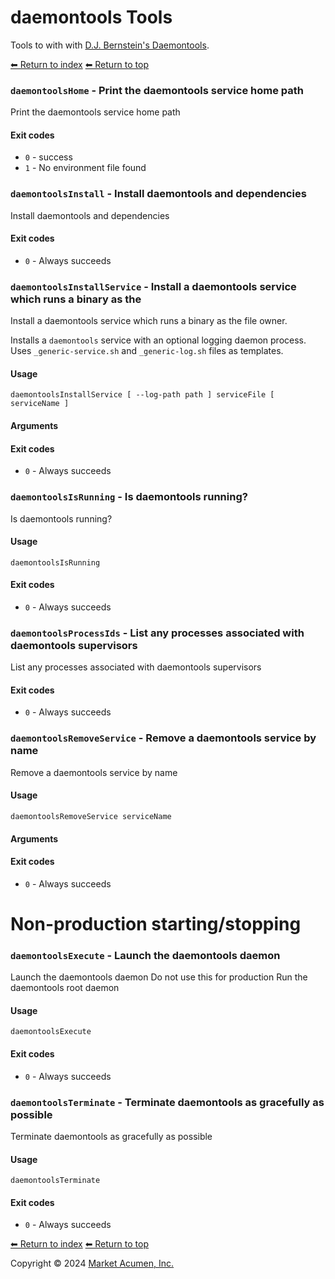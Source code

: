 # daemontools Tools

Tools to with with [D.J. Bernstein's Daemontools](https://cr.yp.to/daemontools.html).

[⬅ Return to index](crontab)
[⬅ Return to top](../index.md)


### `daemontoolsHome` - Print the daemontools service home path

Print the daemontools service home path

#### Exit codes

- `0` - success
- `1` - No environment file found

### `daemontoolsInstall` - Install daemontools and dependencies

Install daemontools and dependencies

#### Exit codes

- `0` - Always succeeds

### `daemontoolsInstallService` - Install a daemontools service which runs a binary as the

Install a daemontools service which runs a binary as the file owner.


Installs a `daemontools` service with an optional logging daemon process. Uses `_generic-service.sh` and `_generic-log.sh` files as templates.

#### Usage

    daemontoolsInstallService [ --log-path path ] serviceFile [ serviceName ]
    

#### Arguments



#### Exit codes

- `0` - Always succeeds

### `daemontoolsIsRunning` - Is daemontools running?

Is daemontools running?

#### Usage

    daemontoolsIsRunning
    

#### Exit codes

- `0` - Always succeeds

### `daemontoolsProcessIds` - List any processes associated with daemontools supervisors

List any processes associated with daemontools supervisors

#### Exit codes

- `0` - Always succeeds

### `daemontoolsRemoveService` - Remove a daemontools service by name

Remove a daemontools service by name

#### Usage

    daemontoolsRemoveService serviceName
    

#### Arguments



#### Exit codes

- `0` - Always succeeds

# Non-production starting/stopping


### `daemontoolsExecute` - Launch the daemontools daemon

Launch the daemontools daemon
Do not use this for production
Run the daemontools root daemon

#### Usage

    daemontoolsExecute
    

#### Exit codes

- `0` - Always succeeds

### `daemontoolsTerminate` - Terminate daemontools as gracefully as possible

Terminate daemontools as gracefully as possible

#### Usage

    daemontoolsTerminate
    

#### Exit codes

- `0` - Always succeeds

[⬅ Return to index](crontab)
[⬅ Return to top](../index.md)

Copyright &copy; 2024 [Market Acumen, Inc.](https://marketacumen.com?crcat=code&crsource=zesk/build&crcampaign=docs&crkw=)
